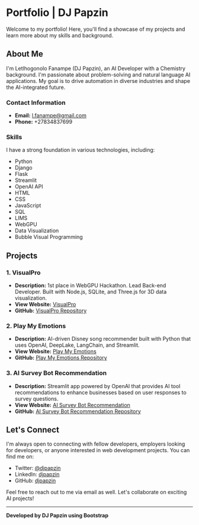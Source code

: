 # Portfolio | DJ Papzin

Welcome to my portfolio! Here, you'll find a showcase of my projects and learn more about my skills and background.

## About Me

I'm Letlhogonolo Fanampe (DJ Papzin), an AI Developer with a Chemistry background. I'm passionate about problem-solving and natural language AI applications. My goal is to drive automation in diverse industries and shape the AI-integrated future.

### Contact Information

- **Email:** l.fanampe@gmail.com
- **Phone:** +27834837699

### Skills

I have a strong foundation in various technologies, including:

- Python
- Django
- Flask
- Streamlit
- OpenAI API
- HTML
- CSS
- JavaScript
- SQL
- LIMS
- WebGPU
- Data Visualization
- Bubble Visual Programming

## Projects

### 1. VisualPro

- **Description:** 1st place in WebGPU Hackathon. Lead Back-end Developer. Built with Node.js, SQLite, and Three.js for 3D data visualization.
- **View Website:** [VisualPro](https://lablab.ai/event/webgpu-hackathon/tender-ai/visualpro)
- **GitHub:** [VisualPro Repository](https://github.com/djpapzin/webgpu-backend)

### 2. Play My Emotions

- **Description:** AI-driven Disney song recommender built with Python that uses OpenAI, DeepLake, LangChain, and Streamlit.
- **View Website:** [Play My Emotions](https://huggingface.co/spaces/DjPapzin/PlayMyEmotions)
- **GitHub:** [Play My Emotions Repository](https://github.com/djpapzin/Play-My-Emotions)

### 3. AI Survey Bot Recommendation

- **Description:** Streamlit app powered by OpenAI that provides AI tool recommendations to enhance businesses based on user responses to survey questions.
- **View Website:** [AI Survey Bot Recommendation](https://huggingface.co/spaces/DjPapzin/AI-Bot-Recommendation)
- **GitHub:** [AI Survey Bot Recommendation Repository](https://github.com/djpapzin/AI-Survey-Bot_Recommendation)

## Let's Connect

I'm always open to connecting with fellow developers, employers looking for developers, or anyone interested in web development projects. You can find me on:

- Twitter: [@djpapzin](https://twitter.com/djpapzin)
- LinkedIn: [djpapzin](https://linkedin.com/in/djpapzin)
- GitHub: [djpapzin](https://github.com/djpapzin)

Feel free to reach out to me via email as well. Let's collaborate on exciting AI projects!

---

**Developed by DJ Papzin using Bootstrap**
